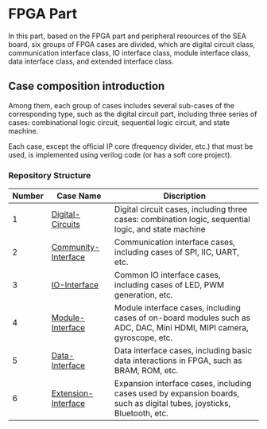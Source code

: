 # FPGA Part

In this part, based on the FPGA part and peripheral resources of the SEA board, six groups of FPGA cases are divided, which are digital circuit class, communication interface class, IO interface class, module interface class, data interface class, and extended interface class.

## Case composition introduction

Among them, each group of cases includes several sub-cases of the corresponding type, such as the digital circuit part, including three series of cases: combinational logic circuit, sequential logic circuit, and state machine.

Each case, except the official IP core (frequency divider, etc.) that must be used, is implemented using verilog code (or has a soft core project).

### Repository Structure

| Number | Case Name                                                  | Discription                                |
| ---- | ------------------------------------------------------------ | ------------------------------------------ |
| 1    | [Digital-Circuits](/Examples/FPGA/1.Digital-Circuits)        | Digital circuit cases, including three cases: combination logic, sequential logic, and state machine        |
| 2    | [Community-Interface](/Examples/FPGA/2.Community-Interface)  | Communication interface cases, including cases of SPI, IIC, UART, etc.    |
| 3    | [IO-Interface](/Examples/FPGA/3.IO-Interface)                | Common IO interface cases, including cases of LED, PWM generation, etc.       |
| 4    | [Module-Interface](/Examples/FPGA/4.Module-Interface)        | Module interface cases, including cases of on-board modules such as ADC, DAC, Mini HDMI, MIPI camera, gyroscope, etc.  |
| 5    | [Data-Interface](/Examples/FPGA/5.Data-Interface)            | Data interface cases, including basic data interactions in FPGA, such as BRAM, ROM, etc.         |
| 6    | [Extension-Interface](/Examples/FPGA/6.Extension-Interface)  | Expansion interface cases, including cases used by expansion boards, such as digital tubes, joysticks, Bluetooth, etc.           |
